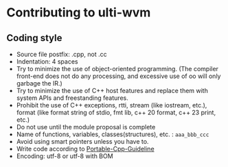﻿# Contributing to ulti-wvm

## Coding style

- Source file postfix: .cpp, not .cc
- Indentation: 4 spaces
- Try to minimize the use of object-oriented programming. (The compiler front-end does not do any processing, and excessive use of oo will only garbage the IR.)
- Try to minimize the use of C++ host features and replace them with system APIs and freestanding features.
- Prohibit the use of C++ exceptions, rtti, stream (like iostream, etc.), format (like format string of stdio, fmt lib, c++ 20 format, c++ 23 print, etc.)
- Do not use until the module proposal is complete
- Name of functions, variables, classes(structures), etc. : `aaa_bbb_ccc`
- Avoid using smart pointers unless you have to.
- Write code according to [Portable-Cpp-Guideline](https://github.com/cppfastio/Portable-Cpp-Guideline)
- Encoding: utf-8 or utf-8 with BOM
